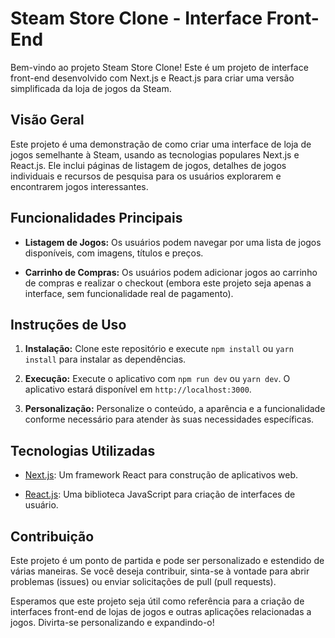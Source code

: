 # Steam Store Clone - Interface Front-End

Bem-vindo ao projeto Steam Store Clone! Este é um projeto de interface front-end desenvolvido com Next.js e React.js para criar uma versão simplificada da loja de jogos da Steam.

## Visão Geral

Este projeto é uma demonstração de como criar uma interface de loja de jogos semelhante à Steam, usando as tecnologias populares Next.js e React.js. Ele inclui páginas de listagem de jogos, detalhes de jogos individuais e recursos de pesquisa para os usuários explorarem e encontrarem jogos interessantes.

## Funcionalidades Principais

- **Listagem de Jogos:** Os usuários podem navegar por uma lista de jogos disponíveis, com imagens, títulos e preços.

- **Carrinho de Compras:** Os usuários podem adicionar jogos ao carrinho de compras e realizar o checkout (embora este projeto seja apenas a interface, sem funcionalidade real de pagamento).

## Instruções de Uso

1. **Instalação:** Clone este repositório e execute `npm install` ou `yarn install` para instalar as dependências.

2. **Execução:** Execute o aplicativo com `npm run dev` ou `yarn dev`. O aplicativo estará disponível em `http://localhost:3000`.

3. **Personalização:** Personalize o conteúdo, a aparência e a funcionalidade conforme necessário para atender às suas necessidades específicas.

## Tecnologias Utilizadas

- [Next.js](https://nextjs.org/): Um framework React para construção de aplicativos web.

- [React.js](https://reactjs.org/): Uma biblioteca JavaScript para criação de interfaces de usuário.

## Contribuição

Este projeto é um ponto de partida e pode ser personalizado e estendido de várias maneiras. Se você deseja contribuir, sinta-se à vontade para abrir problemas (issues) ou enviar solicitações de pull (pull requests).

Esperamos que este projeto seja útil como referência para a criação de interfaces front-end de lojas de jogos e outras aplicações relacionadas a jogos. Divirta-se personalizando e expandindo-o!
